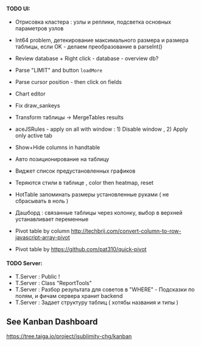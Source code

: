 #### TODO UI:

* Отрисовка кластера : узлы и реплики, подсветка основных параметров узлов

* Int64 problem, детекирование максимального размера и размера таблицы, если OK - делаем преобразование в parseInt()

* Review database  + Right click - database - overview db?

* Parse "LIMIT" and button `loadMore`

* Parse cursor position - then click on fields  

* Chart editor

* Fix draw_sankeys

* Transform таблицы -> MergeTables results

* aceJSRules - apply on all with window : 1) Disable window , 2) Apply only active tab

* Show+Hide columns in handtable

* Авто позиционирование на таблицу

* Виджет список предустановленных графиков

* Теряются стили в таблице , color then heatmap, reset

* HotTable запоминать размеры установленные руками ( не сбрасывать в ноль )

* Дашборд : связанные таблицы через колонку, выбор в верхней устанавливает переменные

* Pivot table by column http://techbrij.com/convert-column-to-row-javascript-array-pivot

* Pivot table by https://github.com/pat310/quick-pivot


#### TODO Server:
* T.Server : Public !
* T.Server : Class "ReportTools"
* T.Server : Разбор результата для советов в "WHERE" - Подсказки по полям, и фичам сервера хранит backend
* T.Server : Задает структуру таблиц ( хотябы названия и типы )  
  




## See Kanban Dashboard

https://tree.taiga.io/project/isublimity-chg/kanban

